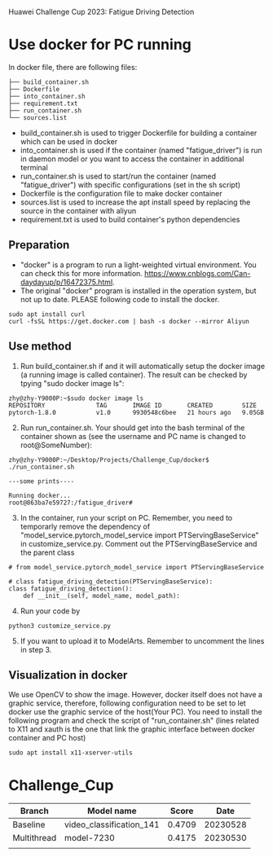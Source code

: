 Huawei Challenge Cup 2023: Fatigue Driving Detection
# Use docker for PC running
In docker file, there are following files:
```
├── build_container.sh
├── Dockerfile
├── into_container.sh
├── requirement.txt
├── run_container.sh
└── sources.list
``` 
- build_container.sh is used to trigger Dockerfile for building a container which can be used in docker
- into_container.sh is used if the container (named "fatigue_driver") is run in daemon model or you want to access the container in additional terminal
- run_container.sh is used to start/run the container (named "fatigue_driver") with specific configurations (set in the sh script)
- Dockerfile is the configuration file to make docker container
- sources.list is used to increase the apt install speed by replacing the source in the container with aliyun
- requirement.txt is used to build container's python dependencies

## Preparation
- "docker" is a program to run a light-weighted virtual environment. You can check this for more information. https://www.cnblogs.com/Can-daydayup/p/16472375.html.
- The original "docker" program is installed in the operation system, but not up to date. PLEASE following code to install the docker.
```
sudo apt install curl
curl -fsSL https://get.docker.com | bash -s docker --mirror Aliyun
```
## Use method
1. Run build_container.sh if and it will automatically setup the docker image (a running image is called container). The result can be checked by tpying "sudo docker image ls":
```
zhy@zhy-Y9000P:~$sudo docker image ls
REPOSITORY              TAG       IMAGE ID       CREATED        SIZE
pytorch-1.8.0           v1.0      9930548c6bee   21 hours ago   9.05GB
```
2. Run run_container.sh. Your should get into the bash terminal of the container shown as (see the username and PC name is changed to root@SomeNumber):
```
zhy@zhy-Y9000P:~/Desktop/Projects/Challenge_Cup/docker$ ./run_container.sh 

---some prints----

Running docker...
root@863ba7e59727:/fatigue_driver# 
```
3. In the container, run your script on PC. Remember, you need to temporarly remove the dependency of "model_service.pytorch_model_service import PTServingBaseService" in customize_service.py. Comment out the PTServingBaseService and the parent class

```
# from model_service.pytorch_model_service import PTServingBaseService

# class fatigue_driving_detection(PTServingBaseService):
class fatigue_driving_detection():
    def __init__(self, model_name, model_path):
```

4. Run your code by
```
python3 customize_service.py
```

5. If you want to upload it to ModelArts. Remember to uncomment the lines in step 3.


## Visualization in docker
We use OpenCV to show the image. However, docker itself does not have a graphic service, therefore, following configuration need to be set to let docker use the graphic service of the host(Your PC). You need to install the following program and check the script of "run_container.sh" (lines related to X11 and xauth is the one that link the graphic interface between docker container and PC host)

```
sudo apt install x11-xserver-utils
```


# Challenge_Cup
| Branch      | Model name               | Score  | Date     |
| ----------- | ------------------------ | ------ | -------- |
| Baseline    | video_classification_141 | 0.4709 | 20230528 |
| Multithread | model-7230               | 0.4175 | 20230530 |
|             |                          |        |          |